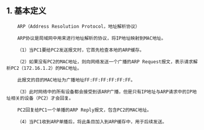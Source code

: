 
## 1. 基本定义
	
		ARP（Address Resolution Protocol，地址解析协议）

        ARP协议是局域网中用来进行地址解析的协议，将IP地址映射到MAC地址。

        （1）当PC1要给PC2发送报文时，它首先检查本地的ARP缓存。

        （2）如果没有PC2的MAC地址，则向网络发送一个广播的ARP Request报文，表示请求解析PC2（172.16.1.2）的MAC地址。

        此报文的目的MAC地址为广播地址FF:FF:FF:FF:FF:FF。

        （3）此时网络中的所有设备都会接受到该ARP广播，但是只有IP地址与ARP请求中的IP地址相关的设备（PC2）才会回复。

        PC2回复给PC1一个单播的ARP Reply报文，包含PC2的MAC地址。

        （4）当PC1收到ARP单播后，将此条目加入到ARP缓存中，用于后续发送。